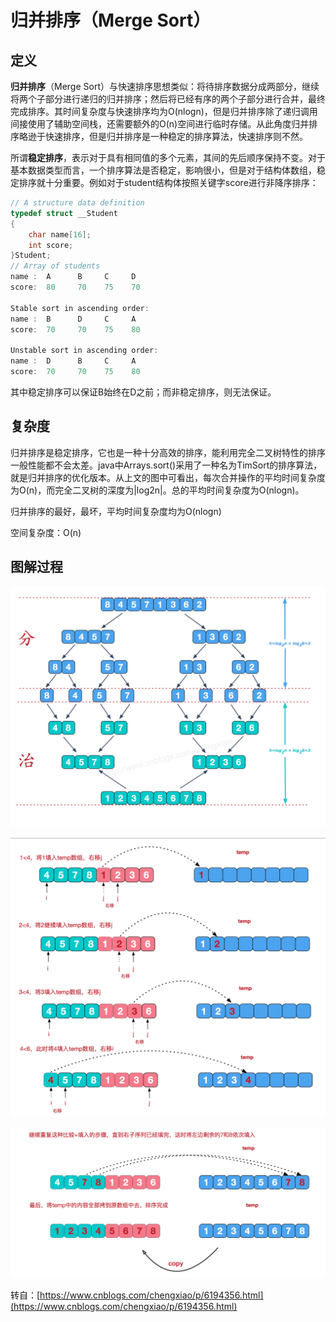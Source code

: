 # 归并排序（Merge Sort）

## 定义

**归并排序**（Merge Sort）与快速排序思想类似：将待排序数据分成两部分，继续将两个子部分进行递归的归并排序；然后将已经有序的两个子部分进行合并，最终完成排序。其时间复杂度与快速排序均为O(nlogn)，但是归并排序除了递归调用间接使用了辅助空间栈，还需要额外的O(n)空间进行临时存储。从此角度归并排序略逊于快速排序，但是归并排序是一种稳定的排序算法，快速排序则不然。



所谓**稳定排序**，表示对于具有相同值的多个元素，其间的先后顺序保持不变。对于基本数据类型而言，一个排序算法是否稳定，影响很小，但是对于结构体数组，稳定排序就十分重要。例如对于student结构体按照关键字score进行非降序排序：

```c
// A structure data definition
typedef struct __Student
{
    char name[16];
    int score;
}Student;
// Array of students
name :  A      B     C     D
score:  80     70    75    70
 
Stable sort in ascending order:
name :  B      D     C     A
score:  70     70    75    80
 
Unstable sort in ascending order:
name :  D      B     C     A
score:  70     70    75    80

```

其中稳定排序可以保证B始终在D之前；而非稳定排序，则无法保证。



## 复杂度

归并排序是稳定排序，它也是一种十分高效的排序，能利用完全二叉树特性的排序一般性能都不会太差。java中Arrays.sort()采用了一种名为TimSort的排序算法，就是归并排序的优化版本。从上文的图中可看出，每次合并操作的平均时间复杂度为O(n)，而完全二叉树的深度为|log2n|。总的平均时间复杂度为O(nlogn)。



归并排序的最好，最坏，平均时间复杂度均为O(nlogn) 

空间复杂度：O(n) 



## 图解过程



![](./pic/归并排序1.png)





![](./pic/归并排序2.png)

![](./pic/归并排序3.png)















转自：[https://www.cnblogs.com/chengxiao/p/6194356.html](https://www.cnblogs.com/chengxiao/p/6194356.html)